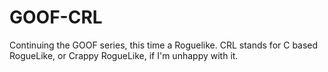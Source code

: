 # GOOF-CRL
 Continuing the GOOF series, this time a Roguelike. CRL stands for C based RogueLike, or Crappy RogueLike, if I'm unhappy with it.
